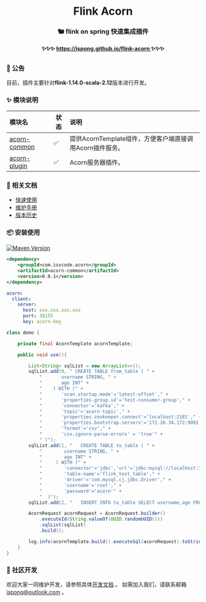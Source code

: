 <h1 align="center">
    Flink Acorn
</h1>

<h3 align="center">
    🐿️ flink on spring 快速集成插件
</h3>

<h4 align="center">
    ✨✨✨ <a href="https://ispong.github.io/flink-acorn" > 
         https://ispong.github.io/flink-acorn
    </a> ✨✨✨
</h4>

<h2></h2>

### 📢 公告

目前，插件主要针对**flink-1.14.0-scala-2.12**版本进行开发。

### ✨ 模块说明

| 模块名                                                    | 状态                 | 说明                                    |
|:-------------------------------------------------------|--------------------|:--------------------------------------|
| [acorn-common](https://ispong.github.io/flink-acorn)   | :white_check_mark: | 提供AcornTemplate组件，方便客户端直接调用Acorn插件服务。 |
| [acorn-plugin](https://ispong.github.io/flink-acorn)   | :white_check_mark: | Acorn服务器插件。                           |

### 📒 相关文档

- [快速使用](https://ispong.github.io/flink-acorn/#/zh-cn/start/快速使用)
- [维护手册](https://ispong.github.io/flink-acorn/#/zh-cn/contributing)
- [版本历史](https://ispong.github.io/flink-acorn/#/zh-cn/changelog)

### 📦 安装使用

[![Maven Version](https://img.shields.io/maven-central/v/com.isxcode.acorn/acorn-common)](https://search.maven.org/artifact/com.isxcode.acorn/acorn-common)

```xml
<dependency>
    <groupId>com.isxcode.acorn</groupId>
    <artifactId>acorn-common</artifactId>
    <version>0.0.1</version>
</dependency>
```

```yaml
acorn:
  client:
    server:
      host: xxx.xxx.xxx.xxx
      port: 30155
      key: acorn-key
```

```java
class demo {

    private final AcornTemplate acornTemplate;

    public void use(){

        List<String> sqlList = new ArrayList<>();
        sqlList.add(0, " CREATE TABLE from_table ( " +
            "       username STRING, " +
            "       age INT" +
            "    ) WITH (" +
            "       'scan.startup.mode'='latest-offset'," +
            "       'properties.group.id'='test-consumer-group'," +
            "       'connector'='kafka'," +
            "       'topic'='acorn-topic'," +
            "       'properties.zookeeper.connect'='localhost:2181'," +
            "       'properties.bootstrap.servers'='172.26.34.172:9092'," +
            "       'format'='csv'," +
            "       'csv.ignore-parse-errors' = 'true'" +
            " )");
        sqlList.add(1, "   CREATE TABLE to_table ( " +
            "        username STRING, " +
            "        age INT" +
            "     ) WITH (" +
            "        'connector'='jdbc','url'='jdbc:mysql://localhost:30102/acorn'," +
            "        'table-name'='flink_test_table'," +
            "        'driver'='com.mysql.cj.jdbc.Driver'," +
            "        'username'='root'," +
            "        'password'='acorn'" +
            "  )");
        sqlList.add(2, "   INSERT INTO to_table SELECT username,age FROM from_table WHERE age >19");

        AcornRequest acornRequest = AcornRequest.builder()
            .executeId(String.valueOf(UUID.randomUUID()))
            .sqlList(sqlList)
            .build();

        log.info(acornTemplate.build().executeSql(acornRequest).toString());
    }
}
```

### 👏 社区开发

欢迎大家一同维护开发，请参照具体[开发文档](https://github.com/ispong/flink-acorn/blob/main/CONTRIBUTING.md) 。
如需加入我们，请联系邮箱 ispong@outlook.com 。
